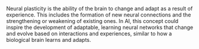 Neural plasticity is the ability of the brain to change and adapt as a result of experience. This includes the formation of new neural connections and the strengthening or weakening of existing ones. In AI, this concept could inspire the development of adaptable, learning neural networks that change and evolve based on interactions and experiences, similar to how a biological brain learns and adapts.